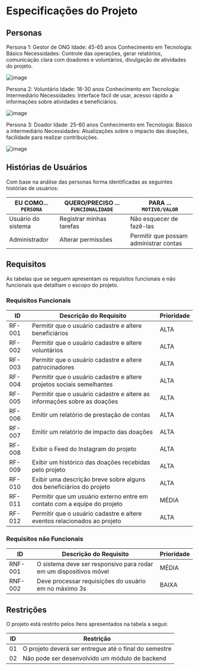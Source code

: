 # Especificações do Projeto

## Personas

Persona 1: Gestor de ONG Idade: 45-65 anos Conhecimento em Tecnologia: Básico Necessidades: Controle das operações, gerar relatórios, comunicação clara com doadores e voluntários, divulgação de atividades do projeto.

![image](https://github.com/user-attachments/assets/c962edfe-a3b7-45c0-9245-0053d3c73d7b)


Persona 2: Voluntário Idade: 18-30 anos Conhecimento em Tecnologia: Intermediário Necessidades: Interface fácil de usar, acesso rápido a informações sobre atividades e beneficiários.

![image](https://github.com/user-attachments/assets/4064e404-bd4b-4944-b9fe-810c142f2d40)


Persona 3: Doador Idade: 25-60 anos Conhecimento em Tecnologia: Básico a intermediário Necessidades: Atualizações sobre o impacto das doações, facilidade para realizar contribuições.

![image](https://github.com/user-attachments/assets/d1c14dee-afae-49de-8110-688ea7fbed27)


## Histórias de Usuários

Com base na análise das personas forma identificadas as seguintes histórias de usuários:

|EU COMO... `PERSONA`| QUERO/PRECISO ... `FUNCIONALIDADE` |PARA ... `MOTIVO/VALOR`                 |
|--------------------|------------------------------------|----------------------------------------|
|Usuário do sistema  | Registrar minhas tarefas           | Não esquecer de fazê-las               |
|Administrador       | Alterar permissões                 | Permitir que possam administrar contas |


## Requisitos

As tabelas que se seguem apresentam os requisitos funcionais e não funcionais que detalham o escopo do projeto.

### Requisitos Funcionais

|ID    | Descrição do Requisito  | Prioridade |
|------|-----------------------------------------|----|
|RF-001| Permitir que o usuário cadastre e altere beneficiários | ALTA |
|RF-002| Permitir que o usuário cadastre e altere voluntários   | ALTA |
|RF-003| Permitir que o usuário cadastre e altere patrocinadores  | ALTA |
|RF-004| Permitir que o usuário cadastre e altere projetos sociais semelhantes   | ALTA |
|RF-005| Permitir que o usuário cadastre e altere as informações sobre as doações   | ALTA |
|RF-006| Emitir um relatório de prestação de contas   | ALTA |
|RF-007| Emitir um relatório de impacto das doações   | ALTA |
|RF-008| Exibir o Feed do Instagram do projeto   | ALTA |
|RF-009| Exibir um histórico das doações recebidas pelo projeto   | ALTA |
|RF-010| Exibir uma descrição breve sobre alguns dos beneficiários do projeto   | ALTA |
|RF-011| Permitir que um usuário externo entre em contato com a equipe do projeto   | MÉDIA |
|RF-012| Permitir que o usuário cadastre e altere eventos relacionados ao projeto   | ALTA |


### Requisitos não Funcionais

|ID     | Descrição do Requisito  |Prioridade |
|-------|-------------------------|----|
|RNF-001| O sistema deve ser responsivo para rodar em um dispositivos móvel | MÉDIA | 
|RNF-002| Deve processar requisições do usuário em no máximo 3s |  BAIXA | 


## Restrições

O projeto está restrito pelos itens apresentados na tabela a seguir.

|ID| Restrição                                             |
|--|-------------------------------------------------------|
|01| O projeto deverá ser entregue até o final do semestre |
|02| Não pode ser desenvolvido um módulo de backend        |

